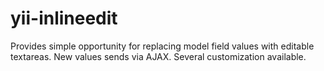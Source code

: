 yii-inlineedit
==============

Provides simple opportunity for replacing model field values with editable textareas. New values sends via AJAX. Several customization available.
